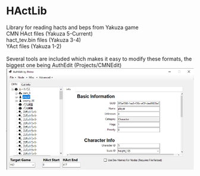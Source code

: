 # HActLib
Library for reading hacts and beps from Yakuza game
<br>
CMN HAct files (Yakuza 5-Current)
<br>
hact_tev.bin files (Yakuza 3-4)
<br>
YAct files (Yakuza 1-2)
<br>
<br>
Several tools are included which makes it easy to modify these formats, the biggest one being AuthEdit (Projects/CMNEdit)
![Image](https://github.com/Fronkln/HActLib/blob/main/authedit.PNG)
